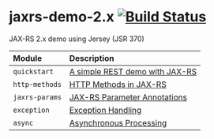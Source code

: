 # jaxrs-demo-2.x [![Build Status][travis-img]][travis]

JAX-RS 2.x demo using Jersey (JSR 370)

Module | Description
:----- | :-----
`quickstart` | [A simple REST demo with JAX-RS][1]
`http-methods` | [HTTP Methods in JAX-RS][2]
`jaxrs-params` | [JAX-RS Parameter Annotations][3]
`exception` | [Exception Handling][4]
`async` | [Asynchronous Processing][5]

[1]: https://mincong-h.github.io/2018/11/13/simple-rest-demo-with-jax-rs/
[2]: https://mincong-h.github.io/2018/11/20/http-methods-in-jax-rs/
[3]: https://mincong-h.github.io/2018/11/27/jax-rs-parameters/
[4]: https://mincong-h.github.io/2018/12/03/exception-handling-in-jax-rs/
[5]: https://mincong.io/2020/03/15/jaxrs-async-processing/
[travis]: https://travis-ci.org/mincong-h/jaxrs-2.x-demo
[travis-img]: https://travis-ci.org/mincong-h/jaxrs-2.x-demo.svg?branch=master
